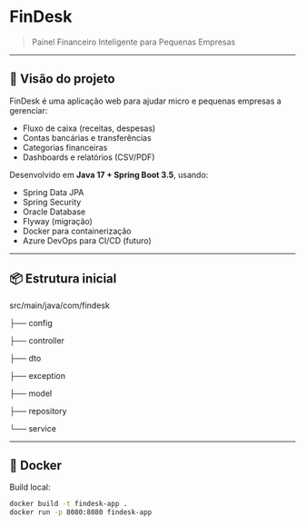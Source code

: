 # FinDesk

> Painel Financeiro Inteligente para Pequenas Empresas

---

## 🚀 Visão do projeto
FinDesk é uma aplicação web para ajudar micro e pequenas empresas a gerenciar:
- Fluxo de caixa (receitas, despesas)
- Contas bancárias e transferências
- Categorias financeiras
- Dashboards e relatórios (CSV/PDF)

Desenvolvido em **Java 17 + Spring Boot 3.5**, usando:
- Spring Data JPA
- Spring Security
- Oracle Database
- Flyway (migração)
- Docker para containerização
- Azure DevOps para CI/CD (futuro)

---

## 📦 Estrutura inicial
src/main/java/com/findesk

├── config

├── controller

├── dto

├── exception

├── model

├── repository

└── service

---

## 🐳 Docker
Build local:
```bash
docker build -t findesk-app .
docker run -p 8080:8080 findesk-app